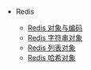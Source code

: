 * Redis

  * [Redis 对象与编码](./docs/redis-1对象与编码.md)
  * [Redis 字符串对象](./docs/redis-2字符串详解.md)
  * [Redis 列表对象](./docs/redis-3列表对象详解.md)
  * [Redis 哈希对象](./docs/redis-3哈希对象详解.md)

  

